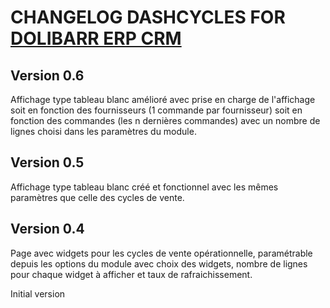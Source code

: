 # CHANGELOG DASHCYCLES FOR [DOLIBARR ERP CRM](https://www.dolibarr.org)

## Version 0.6
Affichage type tableau blanc amélioré avec prise en charge de l'affichage soit en fonction des fournisseurs (1 commande par fournisseur) soit en fonction des commandes (les n dernières commandes) avec un nombre de lignes choisi dans les paramètres du module.

## Version 0.5
Affichage type tableau blanc créé et fonctionnel avec les mêmes paramètres que celle des cycles de vente.

## Version 0.4
Page avec widgets pour les cycles de vente opérationnelle, paramétrable depuis les options du module avec choix des widgets, nombre de lignes pour chaque widget à afficher et taux de rafraichissement.

Initial version

